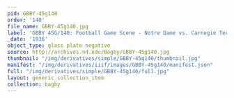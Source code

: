 ```yaml
---
pid: GBBY-45g140
order: '140'
file_name: GBBY-45g140.jpg
label: 'GBBY 45G/140: Football Game Scene - Notre Dame vs. Carnegie Tech - 1936'
_date: '1936'
object_type: glass plate negative
source: http://archives.nd.edu/Bagby/GBBY-45g140.jpg
thumbnail: "/img/derivatives/simple/GBBY-45g140/thumbnail.jpg"
manifest: "/img/derivatives/iiif/images/GBBY-45g140/manifest.json"
full: "/img/derivatives/simple/GBBY-45g140/full.jpg"
layout: generic_collection_item
collection: bagby
---
```

